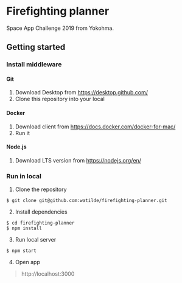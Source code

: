 # Firefighting planner
Space App Challenge 2019 from Yokohma.

## Getting started

### Install middleware

#### Git
1. Download Desktop from https://desktop.github.com/
2. Clone this repository into your local

#### Docker
1. Download client from https://docs.docker.com/docker-for-mac/
2. Run it

#### Node.js
1. Download LTS version from https://nodejs.org/en/

### Run in local

1. Clone the repository

```console
$ git clone git@github.com:watilde/firefighting-planner.git
```

2. Install dependencies

```console
$ cd firefighting-planner
$ npm install
```

3. Run local server

```console
$ npm start
```

4. Open app
> http://localhost:3000
